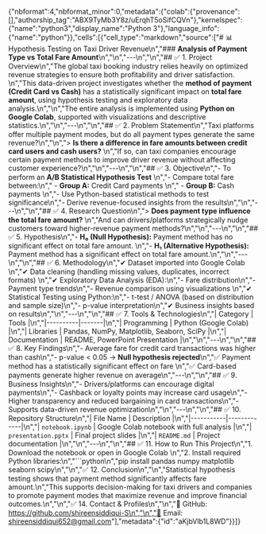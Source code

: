 {"nbformat":4,"nbformat_minor":0,"metadata":{"colab":{"provenance":[],"authorship_tag":"ABX9TyMb3Y8z/uErqhT5oSifCQVn"},"kernelspec":{"name":"python3","display_name":"Python 3"},"language_info":{"name":"python"}},"cells":[{"cell_type":"markdown","source":["# 📊 Hypothesis Testing on Taxi Driver Revenue\n","### **Analysis of Payment Type vs Total Fare Amount**\n","\n","---\n","\n","## ✅ 1. Project Overview\n","The global taxi booking industry relies heavily on optimized revenue strategies to ensure both profitability and driver satisfaction.  \n","This data-driven project investigates whether the **method of payment (Credit Card vs Cash)** has a statistically significant impact on **total fare amount**, using hypothesis testing and exploratory data analysis.\n","\n","The entire analysis is implemented using **Python on Google Colab**, supported with visualizations and descriptive statistics.\n","\n","---\n","\n","## ✅ 2. Problem Statement\n","Taxi platforms offer multiple payment modes, but do all payment types generate the same revenue?\n","\n","> **Is there a difference in fare amounts between credit card users and cash users?**  \n","If so, can taxi companies encourage certain payment methods to improve driver revenue without affecting customer experience?\n","\n","---\n","\n","## ✅ 3. Objective\n","- To perform an **A/B Statistical Hypothesis Test**  \n","- Compare total fare between:\n","  - **Group A:** Credit Card payments  \n","  - **Group B:** Cash payments  \n","- Use Python-based statistical methods to test significance\n","- Derive revenue-focused insights from the results\n","\n","---\n","\n","## ✅ 4. Research Question\n","> **Does payment type influence the total fare amount?**  \n","And can drivers/platforms strategically nudge customers toward higher-revenue payment methods?\n","\n","---\n","\n","## ✅ 5. Hypothesis\n","- **H₀ (Null Hypothesis):** Payment method has no significant effect on total fare amount.  \n","- **H₁ (Alternative Hypothesis):** Payment method has a significant effect on total fare amount.\n","\n","---\n","\n","## ✅ 6. Methodology\n","✔ Dataset imported into Google Colab  \n","✔ Data cleaning (handling missing values, duplicates, incorrect formats)  \n","✔ Exploratory Data Analysis (EDA):\n","- Fare distribution\n","- Payment type trends\n","- Revenue comparison using visualizations  \n","✔ Statistical Testing using Python:\n","- t-test / ANOVA (based on distribution and sample size)\n","- p-value interpretation\n","✔ Business insights based on results\n","\n","---\n","\n","## ✅ 7. Tools & Technologies\n","| Category | Tools |\n","|----------|-------|\n","| Programming | Python (Google Colab) |\n","| Libraries | Pandas, NumPy, Matplotlib, Seaborn, SciPy |\n","| Documentation | README, PowerPoint Presentation |\n","\n","---\n","\n","## ✅ 8. Key Findings\n","- Average fare for credit card transactions was higher than cash\n","- p-value < 0.05 → **Null hypothesis rejected**\n","✅ Payment method has a statistically significant effect on fare  \n","✅ Card-based payments generate higher revenue on average\n","---\n","\n","## ✅ 9. Business Insights\n","- Drivers/platforms can encourage digital payments\n","- Cashback or loyalty points may increase card usage\n","- Higher transparency and reduced bargaining in card transactions\n","- Supports data-driven revenue optimization\n","\n","---\n","\n","## ✅ 10. Repository Structure\n","| File Name | Description |\n","|-----------|-------------|\n","| `notebook.ipynb` | Google Colab notebook with full analysis |\n","| `presentation.pptx` | Final project slides |\n","| `README.md` | Project documentation |\n","\n","---\n","\n","## ✅ 11. How to Run This Project\n","1. Download the notebook or open in Google Colab  \n","2. Install required Python libraries:\n","```python\n","pip install pandas numpy matplotlib seaborn scipy\n","\n","✅ 12. Conclusion\n","\n","Statistical hypothesis testing shows that payment method significantly affects fare amount.\n","This supports decision-making for taxi drivers and companies to promote payment modes that maximize revenue and improve financial outcomes.\n","\n","✅ 14. Contact & Profiles\n","\n","📌 GitHub: https://github.com/shireensiddiqui-S\n","\n","📩 Email: shireensiddiqui652@gmail.com"],"metadata":{"id":"aKjbVlb1L8WD"}}]}